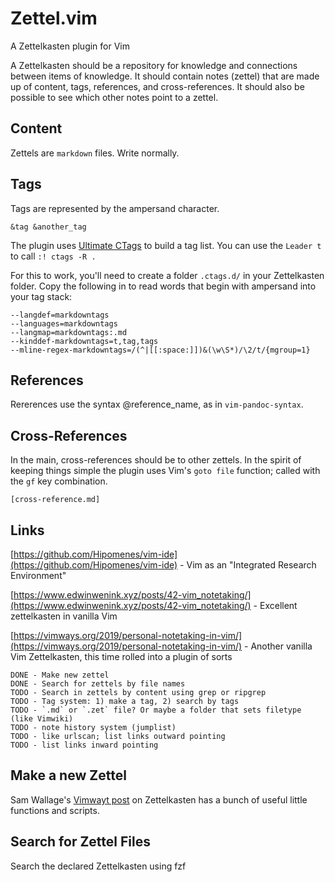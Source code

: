 # Zettel.vim

A Zettelkasten plugin for Vim

A Zettelkasten should be a repository for knowledge and connections between items of knowledge. It should contain notes (zettel) that are made up of content, tags, references, and cross-references. It should also be possible to see which other notes point to a zettel.

## Content

Zettels are `markdown` files. Write normally.

## Tags

Tags are represented by the ampersand character.

```
&tag &another_tag
```

The plugin uses [Ultimate CTags](aroist) to build a tag list. You can use the `Leader t` to call `:! ctags -R .`

For this to work, you'll need to create a folder `.ctags.d/` in your Zettelkasten folder. Copy the following in to read words that begin with ampersand into your tag stack:

```
--langdef=markdowntags
--languages=markdowntags
--langmap=markdowntags:.md
--kinddef-markdowntags=t,tag,tags
--mline-regex-markdowntags=/(^|[[:space:]])&(\w\S*)/\2/t/{mgroup=1}
```

## References

Rererences use the syntax @reference_name, as in `vim-pandoc-syntax`.

## Cross-References

In the main, cross-references should be to other zettels. In the spirit of keeping things simple the plugin uses Vim's `goto file` function; called with the `gf` key combination.

```
[cross-reference.md]
```

## Links

[https://github.com/Hipomenes/vim-ide](https://github.com/Hipomenes/vim-ide) - Vim as an "Integrated Research Environment"

[https://www.edwinwenink.xyz/posts/42-vim_notetaking/](https://www.edwinwenink.xyz/posts/42-vim_notetaking/) - Excellent zettelkasten in vanilla Vim

[https://vimways.org/2019/personal-notetaking-in-vim/](https://vimways.org/2019/personal-notetaking-in-vim/) - Another vanilla Vim Zettelkasten, this time rolled into a plugin of sorts


```
DONE - Make new zettel
DONE - Search for zettels by file names
TODO - Search in zettels by content using grep or ripgrep
TODO - Tag system: 1) make a tag, 2) search by tags
TODO - `.md` or `.zet` file? Or maybe a folder that sets filetype (like Vimwiki)
TODO - note history system (jumplist)
TODO - like urlscan; list links outward pointing
TODO - list links inward pointing

```

## Make a new Zettel

Sam Wallage's [Vimwayt post](https://vimways.org/2019/personal-notetaking-in-vim/) on Zettelkasten has a bunch of useful little functions and scripts.

## Search for Zettel Files

Search the declared Zettelkasten using fzf


